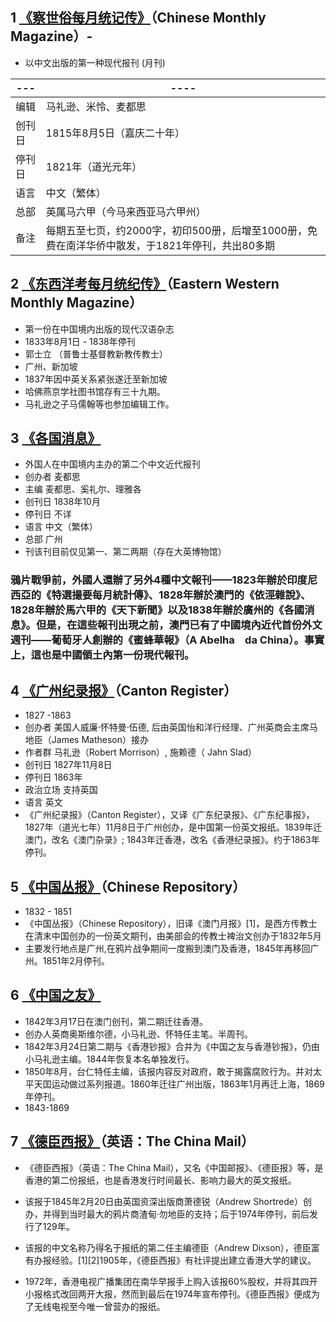 ## 1 [《察世俗每月统记传》](https://zh.wikipedia.org/zh-cn/%E4%B8%9C%E8%A5%BF%E6%B4%8B%E8%80%83%E6%AF%8F%E6%9C%88%E7%BB%9F%E7%BA%AA%E4%BC%A0)（Chinese Monthly Magazine）- 
- 以中文出版的第一种现代报刊 (月刊) 

| ---  |    ----            |
| ---  |    ----            |
| 编辑   | 马礼逊、米怜、麦都思        |
| 创刊日 | 1815年8月5日（嘉庆二十年）  |
| 停刊日 | 1821年（道光元年）           |
| 语言   | 中文（繁体）                |
| 总部   | 英属马六甲（今马来西亚马六甲州）|
| 备注   | 每期五至七页，约2000字，初印500册，后增至1000册，免费在南洋华侨中散发，于1821年停刊，共出80多期 |

## 2 [《东西洋考每月统纪传》](https://zh.wikipedia.org/zh-cn/%E4%B8%9C%E8%A5%BF%E6%B4%8B%E8%80%83%E6%AF%8F%E6%9C%88%E7%BB%9F%E7%BA%AA%E4%BC%A0)（Eastern Western Monthly Magazine）
- 第一份在中国境内出版的现代汉语杂志 
- 	1833年8月1日 - 1838年停刊
- 	郭士立 （普鲁士基督教新教传教士）
- 广州、新加坡
- 1837年因中英关系紧张遂迁至新加坡
- 哈佛燕京学社图书馆存有三十九期。
- 马礼逊之子马儒翰等也参加编辑工作。


## 3 [《各国消息》](https://zh.wikipedia.org/zh-cn/%E5%90%84%E5%9B%BD%E6%B6%88%E6%81%AF)
- 外国人在中国境内主办的第二个中文近代报刊
- 创办者	麦都思
- 主编	麦都思、奚礼尔、理雅各
- 创刊日	1838年10月
- 停刊日	不详
- 语言	中文（繁体）
- 总部	广州
- 刊该刊目前仅见第一、第二两期（存在大英博物馆）


### 鴉片戰爭前，外國人還辦了另外4種中文報刊——1823年辦於印度尼西亞的《特選撮要每月統計傳》、1828年辦於澳門的《依涇雜說》、1828年辦於馬六甲的《天下新聞》以及1838年辦於廣州的《各國消息》。但是，在這些報刊出現之前，澳門已有了中國境內近代首份外文週刊——葡萄牙人創辦的《蜜蜂華報》（A Abelha　da China）。事實上，這也是中國領土內第一份現代報刊。

## 4 [《广州纪录报》](https://zh.wikipedia.org/zh-cn/%E5%BB%A3%E5%B7%9E%E7%B4%80%E9%8C%84%E5%A0%B1)（Canton Register）
- 1827 -1863
- 创办者	美国人威廉·怀特曼·伍德, 后由英国怡和洋行经理、广州英商会主席马地臣（James Matheson）接办
- 作者群	马礼逊（Robert Morrison）, 施赖德（ Jahn Slad）
- 创刊日	1827年11月8日
- 停刊日	1863年
- 政治立场	支持英国
- 语言	英文
- 《广州纪录报》（Canton Register），又译《广东纪录报》、《广东纪事报》，1827年（道光七年）11月8日于广州创办，是中国第一份英文报纸。1839年迁澳门，改名《澳门杂录》; 1843年迁香港，改名《香港纪录报》。约于1863年停刊。

## 5 [《中国丛报》](https://zh.wikipedia.org/zh-cn/%E4%B8%AD%E5%9C%8B%E5%8F%A2%E5%A0%B1)（Chinese Repository）
- 1832 - 1851
- 《中国丛报》（Chinese Repository），旧译《澳门月报》[1]，是西方传教士在清末中国创办的一份英文期刊，由美部会的传教士裨治文创办于1832年5月
-  主要发行地点是广州,在鸦片战争期间一度搬到澳门及香港，1845年再移回广州。1851年2月停刊。

## 6 [《中国之友》](https://baike.baidu.com/item/%E4%B8%AD%E5%9B%BD%E4%B9%8B%E5%8F%8B/22630351)
- 1842年3月17日在澳门创刊，第二期迁往香港。
- 创办人英商奥斯维尔德，小马礼逊、怀特任主笔。半周刊。
- 1842年3月24日第二期与《香港钞报》合并为《中国之友与香港钞报》，仍由小马礼逊主编。1844年恢复本名单独发行。
- 1850年8月，台仁特任主编，该报内容反对政府，敢于揭露腐败行为。并对太平天囯运动做过系列报道。1860年迁往广州出版，1863年1月再迁上海，1869年停刊。
- 1843-1869

## 7 [《德臣西报》](https://zh.wikipedia.org/zh-cn/%E5%BE%B7%E8%87%A3%E8%A5%BF%E5%A0%B1)（英语：The China Mail）
- 《德臣西报》（英语：The China Mail），又名《中国邮报》、《德臣报》等，是香港的第二份报纸，也是香港发行时间最长、影响力最大的英文报纸。
- 该报于1845年2月20日由英国资深出版商萧德锐（Andrew Shortrede）创办，并得到当时最大的鸦片商渣甸·勿地臣的支持；后于1974年停刊，前后发行了129年。
- 该报的中文名称乃得名于报纸的第二任主编德臣（Andrew Dixson），德臣富有办报经验。[1][2]1905年，《德臣西报》有社评提出建立香港大学的建议。

- 1972年，香港电视广播集团在南华早报手上购入该报60%股权，并将其四开小报格式改回两开大报，然而到最后在1974年宣布停刊。《德臣西报》便成为了无线电视至今唯一曾营办的报纸。
